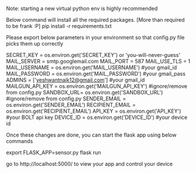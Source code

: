 Note: starting a new virtual python env is highly recommended

Below command will install all the required packages. [More than required to be frank :P]
pip install -r requirements.txt

Please export below parameters in your environment so that config.py file picks them up correctly

SECRET_KEY = os.environ.get('SECRET_KEY') or 'you-will-never-guess'
MAIL_SERVER = smtp.googlemail.com
MAIL_PORT = 587
MAIL_USE_TLS = 1
MAIL_USERNAME = os.environ.get('MAIL_USERNAME') #your gmail_id
MAIL_PASSWORD = os.environ.get('MAIL_PASSWORD') #your gmail_pass
ADMINS = ['yeshwantnaik12@gmail.com'] #your gmail_id
MAILGUN_API_KEY = os.environ.get('MAILGUN_API_KEY') #ignore/remove from config.py 
SANDBOX_URL= os.environ.get('SANDBOX_URL')    #ignore/remove from config.py
SENDER_EMAIL = os.environ.get('SENDER_EMAIL') 
RECIPIENT_EMAIL = os.environ.get('RECIPIENT_EMAIL')
API_KEY = os.environ.get('API_KEY') #your BOLT api key
DEVICE_ID  = os.environ.get('DEVICE_ID') #your device id

Once these changes are done, you can start the flask app using below commands

export FLASK_APP=sensor.py
flask run

go to http://localhost:5000/ to view your app and control your device


